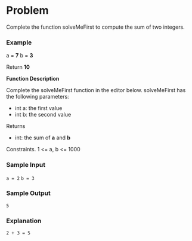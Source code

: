 # Problem

Complete the function solveMeFirst to compute the sum of two integers.

### Example
 a = **7**
 b = **3**

Return **10**

**Function Description**

Complete the solveMeFirst function in the editor below.
solveMeFirst has the following parameters:

* int a: the first value
* int b: the second value

Returns
- int: the sum of **a** and **b** 

Constraints.
1 <= a, b <= 1000

### Sample Input
`a = 2`
`b = 3`

### Sample Output
`5`

### Explanation
`2 + 3 = 5`